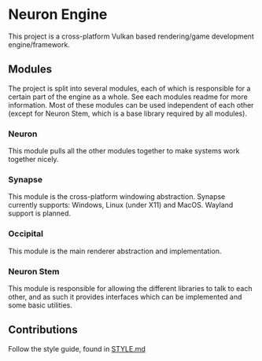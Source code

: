 # Neuron Engine

This project is a cross-platform Vulkan based rendering/game development engine/framework.

## Modules
The project is split into several modules, each of which is responsible for a certain part of the engine as a whole.
See each modules readme for more information. Most of these modules can be used independent of each other (except for Neuron Stem, which is a base library required by all modules).

### Neuron
This module pulls all the other modules together to make systems work together nicely.

### Synapse
This module is the cross-platform windowing abstraction. Synapse currently supports: Windows, Linux (under X11) and MacOS.
Wayland support is planned.

### Occipital
This module is the main renderer abstraction and implementation.

### Neuron Stem
This module is responsible for allowing the different libraries to talk to each other, and as such it provides interfaces which can be implemented and some basic utilities.


## Contributions
Follow the style guide, found in [STYLE.md](STYLE.md)

